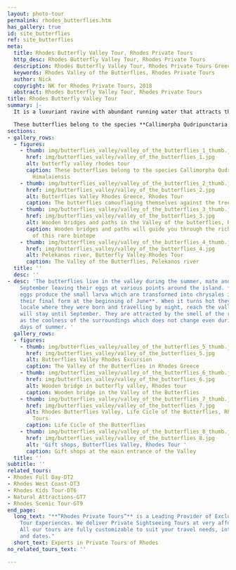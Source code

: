 ```yaml
---
layout: photo-tour
permalink: rhodes_butterflies.htm
has_gallery: true
id: site_butterflies
ref: site_butterflies
meta:
  title: Rhodes Butterfly Valley Tour, Rhodes Private Tours
  http_desc: Rhodes Butterfly Valley Tour, Rhodes Private Tours
  description: Rhodes Butterfly Valley Tour, Rhodes Private Tours Greece
  keywords: Rhodes Valley of the Butterflies, Rhodes Private Tours
  author: Nick
  copyright: NK for Rhodes Private Tours, 2018
  abstract: Rhodes Butterfly Valley Tour, Rhodes Private Tours
title: Rhodes Butterfly Valley Tour
summary: |-
  It is a luxuriant ravine with abundant running water that attracts thousands of tourists each summer.  A German entomologist, Rheinhard Bger, visited the island a number of years ago and made a study of the butterflies that appear there from July to September.

  These butterflies belong to the species **Callimorpha Qudripunctaria Himalaiensis** because they were discovered for the first time in the Himalayas. It has been since learned that they also are found in Brazil, Peru, Australia, California and wherever else the Liquidabar Ortintalis trees are native, which have a resin with a distinctive, strong aroma.
sections:
- gallery_rows:
  - figures:
    - thumb: img/butterflies_valley/valley_of_the_butterflies_1_thumb.jpg
      href: img/butterflies_valley/valley_of_the_butterflies_1.jpg
      alt: butterfly valley rhodes tour
      caption: These butterflies belong to the species Callimorpha Qudripunctaria
        Himalaiensis
    - thumb: img/butterflies_valley/valley_of_the_butterflies_2_thumb.jpg
      href: img/butterflies_valley/valley_of_the_butterflies_2.jpg
      alt: Butterflies Valley Rhodes Greece, Rhodes Tour
      caption: The butterflies camouflaging themselves against the tree trunks
    - thumb: img/butterflies_valley/valley_of_the_butterflies_3_thumb.jpg
      href: img/butterflies_valley/valley_of_the_butterflies_3.jpg
      alt: Wooden bridges and paths in the Valley of the butterflies, Rhodes Tour
      caption: Wooden bridges and paths will guide you through the rich vegetation
        of this rare biotope
    - thumb: img/butterflies_valley/valley_of_the_butterflies_4_thumb.jpg
      href: img/butterflies_valley/valley_of_the_butterflies_4.jpg
      alt: Pelekanos river, Butterfly Valley Rhodes Tour
      caption: The Valley of the Butterflies, Pelekanos river
  title: ''
  desc: ''
- desc: 'The butterflies live in the valley during the summer, mate and fly away in
    September leaving their eggs at various points around the island. **In April these
    eggs produce the small larva which are transformed into chrysales in May and achieve
    their final form at the beginning of June**. When it turns hot they leave the
    locale where they were born and travelling by night, reach the valley where they
    will stay until September. They are attracted by the smell of the resin as well
    as the coolness of the surroundings which does not change even during the hottest
    days of summer. '
  gallery_rows:
  - figures:
    - thumb: img/butterflies_valley/valley_of_the_butterflies_5_thumb.jpg
      href: img/butterflies_valley/valley_of_the_butterflies_5.jpg
      alt: Butterflies Valley Rhodes Excursion
      caption: The Valley of the Butterflies in Rhodes Greece
    - thumb: img/butterflies_valley/valley_of_the_butterflies_6_thumb.jpg
      href: img/butterflies_valley/valley_of_the_butterflies_6.jpg
      alt: Wooden bridge in butterfly valley, Rhodes tour
      caption: Wooden bridge in the Valley of the Butterflies
    - thumb: img/butterflies_valley/valley_of_the_butterflies_7_thumb.jpg
      href: img/butterflies_valley/valley_of_the_butterflies_7.jpg
      alt: Rhodes Butterflies Valley, Life Cicle of the Butterflies, Rhodes Allure
        Tours
      caption: Life Cicle of the Butterflies
    - thumb: img/butterflies_valley/valley_of_the_butterflies_8_thumb.jpg
      href: img/butterflies_valley/valley_of_the_butterflies_8.jpg
      alt: 'Gift shops, Butterflies Valley, Rhodes Tour '
      caption: Gift shops at the main entrance of the Valley
  title: ''
subtitle: ''
related_tours:
- Rhodes Full Day-DT2
- Rhodes West Coast-DT3
- Rhodes Kids Tour-DT6
- Natural Attractions-GT7
- Rhodes Scenic Tour-GT9
end_page:
  long_text: "**“Rhodes Private Tours”** is a Leading Provider of Exclusive and Personalized
    Tour Experiences. We deliver Private Sightseeing Tours at very affordable rates.
    All our tours are fully customizable to suit your travel needs, interests, schedules,
    and dates."
  short_text: Experts in Private Tours of Rhodes
no_related_tours_text: ''

---
```

